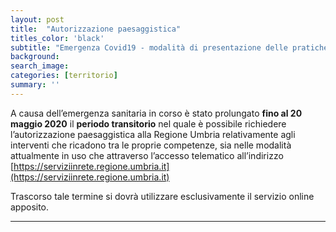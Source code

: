 ```yaml
---
layout: post
title:  "Autorizzazione paesaggistica"
titles_color: 'black'
subtitle: "Emergenza Covid19 - modalità di presentazione delle pratiche"
background:
search_image:
categories: [territorio]
summary: ''
---
```


A causa dell’emergenza sanitaria in corso è stato prolungato **fino al 20 maggio 2020** il **periodo transitorio** nel quale è possibile richiedere l’autorizzazione paesaggistica alla Regione Umbria  relativamente agli interventi che ricadono tra le proprie competenze, sia nelle modalità attualmente in uso che attraverso l’accesso telematico  all’indirizzo  [https://serviziinrete.regione.umbria.it](https://serviziinrete.regione.umbria.it)

Trascorso tale termine si dovrà utilizzare esclusivamente il servizio online apposito.




---
